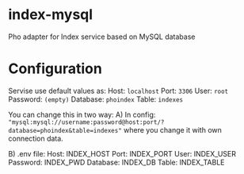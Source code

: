 # index-mysql
Pho adapter for Index service based on MySQL database

# Configuration
Servise use default values as: 
Host: `localhost`
Port: `3306`
User: `root`
Password: `(empty)`
Database: `phoindex`
Table: `indexes`


You can change this in two way:
A) In config: 
`"mysql:mysql://username:password@host:port/?database=phoindex&table=indexes"`
where you change it with own connection data. 

B) .env file: 
Host: INDEX_HOST
Port: INDEX_PORT
User: INDEX_USER
Password: INDEX_PWD
Database: INDEX_DB
Table: INDEX_TABLE